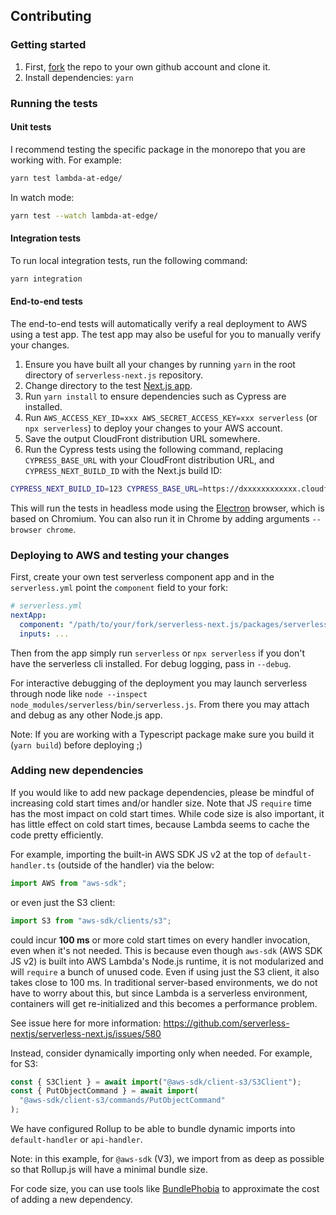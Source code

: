 ## Contributing

### Getting started

1. First, [fork](https://help.github.com/en/articles/fork-a-repo) the repo to your own github account and clone it.
2. Install dependencies: `yarn`

### Running the tests

#### Unit tests

I recommend testing the specific package in the monorepo that you are working with. For example:

```bash
yarn test lambda-at-edge/
```

In watch mode:

```bash
yarn test --watch lambda-at-edge/
```

#### Integration tests

To run local integration tests, run the following command:

```bash
yarn integration
```

#### End-to-end tests

The end-to-end tests will automatically verify a real deployment to AWS using a test app. The test app may also be useful for you to manually verify your changes.

1. Ensure you have built all your changes by running `yarn` in the root directory of `serverless-next.js` repository.
2. Change directory to the test [Next.js app](https://github.com/serverless-nextjs/serverless-next.js/tree/master/packages/e2e-tests/next-app).
3. Run `yarn install` to ensure dependencies such as Cypress are installed.
4. Run `AWS_ACCESS_KEY_ID=xxx AWS_SECRET_ACCESS_KEY=xxx serverless` (or `npx serverless`) to deploy your changes to your AWS account.
5. Save the output CloudFront distribution URL somewhere.
6. Run the Cypress tests using the following command, replacing `CYPRESS_BASE_URL` with your CloudFront distribution URL, and `CYPRESS_NEXT_BUILD_ID` with the Next.js build ID:

```bash
CYPRESS_NEXT_BUILD_ID=123 CYPRESS_BASE_URL=https://dxxxxxxxxxxxx.cloudfront.net yarn e2e
```

This will run the tests in headless mode using the [Electron](https://www.electronjs.org/) browser, which is based on Chromium. You can also run it in Chrome by adding arguments `--browser chrome`.

### Deploying to AWS and testing your changes

First, create your own test serverless component app and in the `serverless.yml` point the `component` field to your fork:

```yml
# serverless.yml
nextApp:
  component: "/path/to/your/fork/serverless-next.js/packages/serverless-components/nextjs-component"
  inputs: ...
```

Then from the app simply run `serverless` or `npx serverless` if you don't have the serverless cli installed. For debug logging, pass in `--debug`.

For interactive debugging of the deployment you may launch serverless through node like `node --inspect node_modules/serverless/bin/serverless.js`. From there you may attach and debug as any other Node.js app.

Note: If you are working with a Typescript package make sure you build it (`yarn build`) before deploying ;)

### Adding new dependencies

If you would like to add new package dependencies, please be mindful of increasing cold start times and/or handler size. Note that JS `require` time has the most impact on cold start times. While code size is also important, it has little effect on cold start times, because Lambda seems to cache the code pretty efficiently.

For example, importing the built-in AWS SDK JS v2 at the top of `default-handler.ts` (outside of the handler) via the below:

```ts
import AWS from "aws-sdk";
```

or even just the S3 client:

```ts
import S3 from "aws-sdk/clients/s3";
```

could incur **100 ms** or more cold start times on every handler invocation, even when it's not needed. This is because even though `aws-sdk` (AWS SDK JS v2) is built into AWS Lambda's Node.js runtime, it is not modularized and will `require` a bunch of unused code. Even if using just the S3 client, it also takes close to 100 ms. In traditional server-based environments, we do not have to worry about this, but since Lambda is a serverless environment, containers will get re-initialized and this becomes a performance problem.

See issue here for more information: https://github.com/serverless-nextjs/serverless-next.js/issues/580

Instead, consider dynamically importing only when needed. For example, for S3:

```ts
const { S3Client } = await import("@aws-sdk/client-s3/S3Client");
const { PutObjectCommand } = await import(
  "@aws-sdk/client-s3/commands/PutObjectCommand"
);
```

We have configured Rollup to be able to bundle dynamic imports into `default-handler` or `api-handler`.

Note: in this example, for `@aws-sdk` (V3), we import from as deep as possible so that Rollup.js will have a minimal bundle size.

For code size, you can use tools like [BundlePhobia](https://bundlephobia.com/) to approximate the cost of adding a new dependency.
